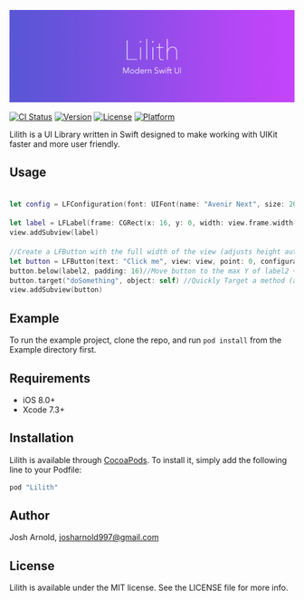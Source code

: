 ![Lilith Banner](/images/banner.png)

[![CI Status](http://img.shields.io/travis/joshuaarnold/Lilith.svg?style=flat)](https://travis-ci.org/joshuaarnold/Lilith)
[![Version](https://img.shields.io/cocoapods/v/Lilith.svg?style=flat)](http://cocoapods.org/pods/Lilith)
[![License](https://img.shields.io/cocoapods/l/Lilith.svg?style=flat)](http://cocoapods.org/pods/Lilith)
[![Platform](https://img.shields.io/cocoapods/p/Lilith.svg?style=flat)](http://cocoapods.org/pods/Lilith)

Lilith is a UI Library written in Swift designed to make working with UIKit faster and more user friendly.

## Usage

```swift

let config = LFConfiguration(font: UIFont(name: "Avenir Next", size: 20)!, textColor: .blackColor(), textAlignment: .Left, numberOfLines: 0, resize: true)

let label = LFLabel(frame: CGRect(x: 16, y: 0, width: view.frame.width-32, height: 64), configuration: config, text: "Hello world!")
view.addSubview(label)

//Create a LFButton with the full width of the view (adjusts height automatically)
let button = LFButton(text: "Click me", view: view, point: 0, configuration: config)  
button.below(label2, padding: 16)//Move button to the max Y of label2 + padding of 32  button.textColor(UIColor.orangeColor())//Automatically set button's text color for normal & highlighted state  button.fontSize(15)  
button.target("doSomething", object: self) //Quickly Target a method (assumes the control event is TouchUpInside)  
view.addSubview(button)

```

## Example

To run the example project, clone the repo, and run `pod install` from the Example directory first.

## Requirements
- iOS 8.0+
- Xcode 7.3+

## Installation

Lilith is available through [CocoaPods](http://cocoapods.org). To install
it, simply add the following line to your Podfile:

```ruby
pod "Lilith"
```

## Author

Josh Arnold, josharnold997@gmail.com

## License

Lilith is available under the MIT license. See the LICENSE file for more info.
